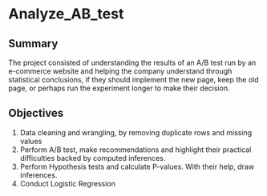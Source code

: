 # Analyze_AB_test

## Summary
The project consisted of understanding the results of an A/B test run by an e-commerce website and helping the company understand through statistical conclusions, if they should implement the new page, keep the old page, or perhaps run the experiment longer to make their decision.

## Objectives

1. Data cleaning and wrangling, by removing duplicate rows and missing values
2. Perform A/B test, make recommendations and highlight their practical difficulties backed by computed inferences.
3. Perform Hypothesis tests and calculate P-values. With their help, draw inferences.
4. Conduct Logistic Regression

